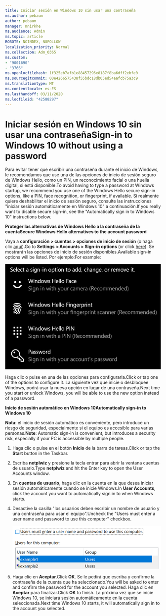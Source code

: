 ```yaml
---
title: Iniciar sesión en Windows 10 sin usar una contraseña
ms.author: pebaum
author: pebaum
manager: mnirkhe
ms.audience: Admin
ms.topic: article
ROBOTS: NOINDEX, NOFOLLOW
localization_priority: Normal
ms.collection: Adm_O365
ms.custom:
- "9001690"
- "3766"
ms.openlocfilehash: 1f325eb7afb1e88457296e8187f8ba6dff2ebfe0
ms.sourcegitcommit: 00e4266575438f55bdc18db05ed54aafcb75a3c9
ms.translationtype: MT
ms.contentlocale: es-ES
ms.lasthandoff: 03/11/2020
ms.locfileid: "42588297"
---
```

# <a name="sign-in-to-windows-10-without-using-a-password"></a><span data-ttu-id="1b098-102">Iniciar sesión en Windows 10 sin usar una contraseña</span><span class="sxs-lookup"><span data-stu-id="1b098-102">Sign-in to Windows 10 without using a password</span></span>

<span data-ttu-id="1b098-103">Para evitar tener que escribir una contraseña durante el inicio de Windows, le recomendamos que use una de las opciones de inicio de sesión seguro de Windows Hello, como un PIN, un reconocimiento facial o una huella digital, si está disponible.</span><span class="sxs-lookup"><span data-stu-id="1b098-103">To avoid having to type a password at Windows startup, we recommend you use one of the Windows Hello secure sign-in options, like a PIN, face recognition, or fingerprint, if available.</span></span> <span data-ttu-id="1b098-104">Si realmente quiere deshabilitar el inicio de sesión seguro, consulte las instrucciones "iniciar sesión automáticamente en Windows 10" a continuación.</span><span class="sxs-lookup"><span data-stu-id="1b098-104">If you really want to disable secure sign-in, see the "Automatically sign in to Windows 10" instructions below.</span></span>

<span data-ttu-id="1b098-105">**Proteger las alternativas de Windows Hello a la contraseña de la cuenta**</span><span class="sxs-lookup"><span data-stu-id="1b098-105">**Secure Windows Hello alternatives to the account password**</span></span>

<span data-ttu-id="1b098-106">Vaya a **configuración > cuentas > opciones de inicio de sesión** (o haga clic [aquí](ms-settings:signinoptions?activationSource=GetHelp)).</span><span class="sxs-lookup"><span data-stu-id="1b098-106">Go to **Settings  > Accounts > Sign-in options** (or click [here](ms-settings:signinoptions?activationSource=GetHelp)).</span></span> <span data-ttu-id="1b098-107">Se mostrarán las opciones de inicio de sesión disponibles.</span><span class="sxs-lookup"><span data-stu-id="1b098-107">Available sign-in options will be listed.</span></span> <span data-ttu-id="1b098-108">Por ejemplo:</span><span class="sxs-lookup"><span data-stu-id="1b098-108">For example:</span></span>

![Opciones de inicio de sesión.](media/sign-in-options.png)

<span data-ttu-id="1b098-110">Haga clic o pulse en una de las opciones para configurarla.</span><span class="sxs-lookup"><span data-stu-id="1b098-110">Click or tap one of the options to configure it.</span></span> <span data-ttu-id="1b098-111">La siguiente vez que inicie o desbloquee Windows, podrá usar la nueva opción en lugar de una contraseña.</span><span class="sxs-lookup"><span data-stu-id="1b098-111">Next time you start or unlock Windows, you will be able to use the new option instead of a password.</span></span> 

<span data-ttu-id="1b098-112">**Inicio de sesión automático en Windows 10**</span><span class="sxs-lookup"><span data-stu-id="1b098-112">**Automatically sign-in to Windows 10**</span></span>

<span data-ttu-id="1b098-113">**Nota**: el inicio de sesión automático es conveniente, pero introduce un riesgo de seguridad, especialmente si el equipo es accesible para varias personas.</span><span class="sxs-lookup"><span data-stu-id="1b098-113">**Note**: Automatic sign-in is convenient, but introduces a security risk, especially if your PC is accessible by multiple people.</span></span> 

1. <span data-ttu-id="1b098-114">Haga clic o pulse en el botón **Inicio** de la barra de tareas.</span><span class="sxs-lookup"><span data-stu-id="1b098-114">Click or tap the **Start** button in the Taskbar.</span></span>

2. <span data-ttu-id="1b098-115">Escriba **netplwiz** y presione la tecla entrar para abrir la ventana cuentas de usuario.</span><span class="sxs-lookup"><span data-stu-id="1b098-115">Type **netplwiz** and hit the Enter key to open the User Accounts window.</span></span>

3. <span data-ttu-id="1b098-116">En **cuentas de usuario**, haga clic en la cuenta en la que desea iniciar sesión automáticamente cuando se inicie Windows.</span><span class="sxs-lookup"><span data-stu-id="1b098-116">In **User Accounts**, click the account you want to automatically sign in to when Windows starts.</span></span>

4. <span data-ttu-id="1b098-117">Desactive la casilla "los usuarios deben escribir un nombre de usuario y una contraseña para usar el equipo".</span><span class="sxs-lookup"><span data-stu-id="1b098-117">Uncheck the "Users must enter a user name and password to use this computer" checkbox.</span></span>

    ![Los usuarios deben escribir una opción de nombre de usuario y contraseña.](media/users-must-enter-username.png)

5. <span data-ttu-id="1b098-119">Haga clic en **Aceptar**.</span><span class="sxs-lookup"><span data-stu-id="1b098-119">Click **OK**.</span></span> <span data-ttu-id="1b098-120">Se le pedirá que escriba y confirme la contraseña de la cuenta que ha seleccionado.</span><span class="sxs-lookup"><span data-stu-id="1b098-120">You will be asked to enter and confirm the password for the account you selected.</span></span> <span data-ttu-id="1b098-121">Haga clic en **Aceptar** para finalizar.</span><span class="sxs-lookup"><span data-stu-id="1b098-121">Click **OK** to finish.</span></span> <span data-ttu-id="1b098-122">La próxima vez que se inicie Windows 10, se iniciará sesión automáticamente en la cuenta seleccionada.</span><span class="sxs-lookup"><span data-stu-id="1b098-122">Next time Windows 10 starts, it will automatically sign in to the account you selected.</span></span>
